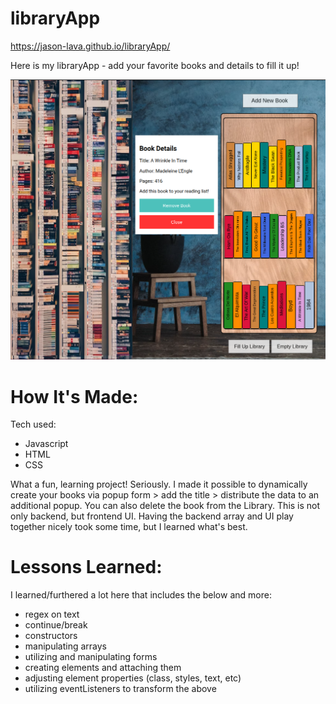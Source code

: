 # libraryApp

https://jason-lava.github.io/libraryApp/

Here is my libraryApp - add your favorite books and details to fill it up!

![library app](https://github.com/jason-lava/libraryApp/blob/main/libraryAppScreenshot.png?raw=true)

# How It's Made:
Tech used:

* Javascript
* HTML
* CSS

What a fun, learning project! Seriously. I made it possible to dynamically create your books via popup form > add the title > distribute the data to an additional popup.
You can also delete the book from the Library. This is not only backend, but frontend UI. Having the backend array and UI play together nicely took some time, but I learned what's best.

# Lessons Learned:
I learned/furthered a lot here that includes the below and more:

* regex on text
* continue/break
* constructors
* manipulating arrays
* utilizing and manipulating forms
* creating elements and attaching them
* adjusting element properties (class, styles, text, etc)
* utilizing eventListeners to transform the above
